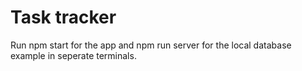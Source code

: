 # Task tracker

Run npm start for the app and npm run server for the local database example in seperate terminals.
